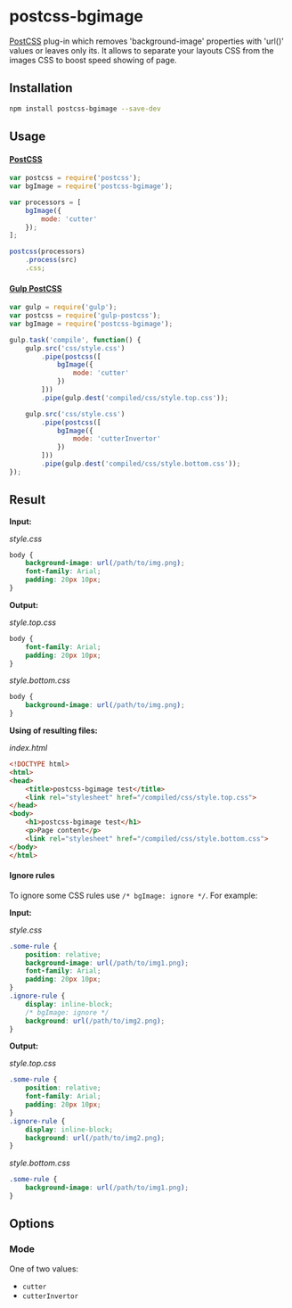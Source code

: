 postcss-bgimage
==============

[PostCSS](https://github.com/postcss/postcss) plug-in which removes 'background-image' properties with 'url()' values
or leaves only its. It allows to separate your layouts CSS from the images CSS to boost speed showing of page.

Installation
-----------------

```bash
npm install postcss-bgimage --save-dev
```

Usage
-----------------

#### [PostCSS](https://github.com/postcss/postcss#js-api)

```javascript
var postcss = require('postcss');
var bgImage = require('postcss-bgimage');

var processors = [
    bgImage({
        mode: 'cutter'
    });
];

postcss(processors)
    .process(src)
    .css;
```

#### [Gulp PostCSS](https://github.com/w0rm/gulp-postcss)

```javascript
var gulp = require('gulp');
var postcss = require('gulp-postcss');
var bgImage = require('postcss-bgimage');

gulp.task('compile', function() {
    gulp.src('css/style.css')
        .pipe(postcss([
            bgImage({
                mode: 'cutter'
            })
        ]))
        .pipe(gulp.dest('compiled/css/style.top.css'));

    gulp.src('css/style.css')
        .pipe(postcss([
            bgImage({
                mode: 'cutterInvertor'
            })
        ]))
        .pipe(gulp.dest('compiled/css/style.bottom.css'));
});
```

Result
-----------------

**Input:**

*style.css*
```css
body {
    background-image: url(/path/to/img.png);
    font-family: Arial;
    padding: 20px 10px;
}
```

**Output:**

*style.top.css*
```css
body {
    font-family: Arial;
    padding: 20px 10px;
}
```
*style.bottom.css*
```css
body {
    background-image: url(/path/to/img.png);
}
```
**Using of resulting files:**

*index.html*
```html
<!DOCTYPE html>
<html>
<head>
    <title>postcss-bgimage test</title>
    <link rel="stylesheet" href="/compiled/css/style.top.css">
</head>
<body>
    <h1>postcss-bgimage test</h1>
    <p>Page content</p>
    <link rel="stylesheet" href="/compiled/css/style.bottom.css">
</body>
</html>
```

#### Ignore rules

To ignore some CSS rules use `/* bgImage: ignore */`. For example:

**Input:**

*style.css*
```css
.some-rule {
    position: relative;
    background-image: url(/path/to/img1.png);
    font-family: Arial;
    padding: 20px 10px;
}
.ignore-rule {
    display: inline-block;
    /* bgImage: ignore */
    background: url(/path/to/img2.png);
}
```

**Output:**

*style.top.css*
```css
.some-rule {
    position: relative;
    font-family: Arial;
    padding: 20px 10px;
}
.ignore-rule {
    display: inline-block;
    background: url(/path/to/img2.png);
}
```
*style.bottom.css*
```css
.some-rule {
    background-image: url(/path/to/img1.png);
}
```

Options
--------------------

### Mode

One of two values:
 * `cutter`
 * `cutterInvertor`
